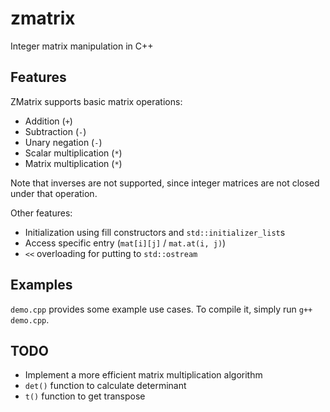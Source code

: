 # zmatrix
Integer matrix manipulation in C++

## Features
ZMatrix supports basic matrix operations:
* Addition (`+`)
* Subtraction (`-`)
* Unary negation (`-`)
* Scalar multiplication (`*`)
* Matrix multiplication (`*`)

Note that inverses are not supported, since integer matrices are not closed under that operation.

Other features:
* Initialization using fill constructors and `std::initializer_list`s
* Access specific entry (`mat[i][j]` / `mat.at(i, j)`)
* `<<` overloading for putting to `std::ostream`

## Examples
`demo.cpp` provides some example use cases. To compile it, simply run `g++ demo.cpp`.

## TODO
* Implement a more efficient matrix multiplication algorithm
* `det()` function to calculate determinant
* `t()` function to get transpose
